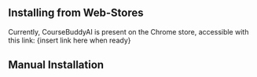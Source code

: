 ## Installing from Web-Stores

Currently, CourseBuddyAI is present on the Chrome store, accessible with this link: {insert link here when ready}

## Manual Installation

